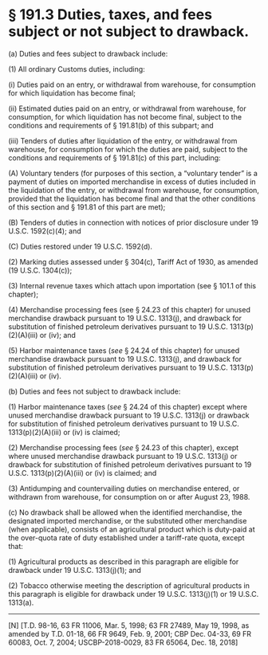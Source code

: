 # § 191.3   Duties, taxes, and fees subject or not subject to drawback.

(a) Duties and fees subject to drawback include:


(1) All ordinary Customs duties, including:


(i) Duties paid on an entry, or withdrawal from warehouse, for consumption for which liquidation has become final;


(ii) Estimated duties paid on an entry, or withdrawal from warehouse, for consumption, for which liquidation has not become final, subject to the conditions and requirements of § 191.81(b) of this subpart; and


(iii) Tenders of duties after liquidation of the entry, or withdrawal from warehouse, for consumption for which the duties are paid, subject to the conditions and requirements of § 191.81(c) of this part, including:


(A) Voluntary tenders (for purposes of this section, a “voluntary tender” is a payment of duties on imported merchandise in excess of duties included in the liquidation of the entry, or withdrawal from warehouse, for consumption, provided that the liquidation has become final and that the other conditions of this section and § 191.81 of this part are met);


(B) Tenders of duties in connection with notices of prior disclosure under 19 U.S.C. 1592(c)(4); and


(C) Duties restored under 19 U.S.C. 1592(d).


(2) Marking duties assessed under § 304(c), Tariff Act of 1930, as amended (19 U.S.C. 1304(c)); 


(3) Internal revenue taxes which attach upon importation (see § 101.1 of this chapter); 


(4) Merchandise processing fees (see § 24.23 of this chapter) for unused merchandise drawback pursuant to 19 U.S.C. 1313(j), and drawback for substitution of finished petroleum derivatives pursuant to 19 U.S.C. 1313(p)(2)(A)(iii) or (iv); and


(5) Harbor maintenance taxes (*see* § 24.24 of this chapter) for unused merchandise drawback pursuant to 19 U.S.C. 1313(j), and drawback for substitution of finished petroleum derivatives pursuant to 19 U.S.C. 1313(p)(2)(A)(iii) or (iv).


(b) Duties and fees not subject to drawback include:


(1) Harbor maintenance taxes (*see* § 24.24 of this chapter) except where unused merchandise drawback pursuant to 19 U.S.C. 1313(j) or drawback for substitution of finished petroleum derivatives pursuant to 19 U.S.C. 1313(p)(2)(A)(iii) or (iv) is claimed;


(2) Merchandise processing fees (*see* § 24.23 of this chapter), except where unused merchandise drawback pursuant to 19 U.S.C. 1313(j) or drawback for substitution of finished petroleum derivatives pursuant to 19 U.S.C. 1313(p)(2)(A)(iii) or (iv) is claimed; and


(3) Antidumping and countervailing duties on merchandise entered, or withdrawn from warehouse, for consumption on or after August 23, 1988.


(c) No drawback shall be allowed when the identified merchandise, the designated imported merchandise, or the substituted other merchandise (when applicable), consists of an agricultural product which is duty-paid at the over-quota rate of duty established under a tariff-rate quota, except that:


(1) Agricultural products as described in this paragraph are eligible for drawback under 19 U.S.C. 1313(j)(1); and


(2) Tobacco otherwise meeting the description of agricultural products in this paragraph is eligible for drawback under 19 U.S.C. 1313(j)(1) or 19 U.S.C. 1313(a).



---

[N] [T.D. 98-16, 63 FR 11006, Mar. 5, 1998; 63 FR 27489, May 19, 1998, as amended by T.D. 01-18, 66 FR 9649, Feb. 9, 2001; CBP Dec. 04-33, 69 FR 60083, Oct. 7, 2004; USCBP-2018-0029, 83 FR 65064, Dec. 18, 2018] 




